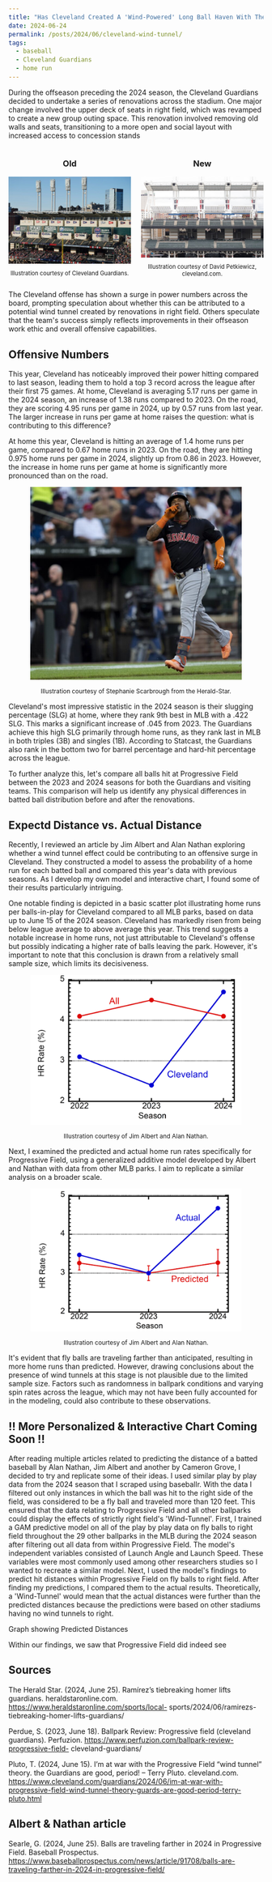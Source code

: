 ```yaml
---
title: "Has Cleveland Created A 'Wind-Powered' Long Ball Haven With Their Recent Stadium Renovations?"
date: 2024-06-24
permalink: /posts/2024/06/cleveland-wind-tunnel/
tags:
  - baseball
  - Cleveland Guardians
  - home run
---
```


During the offseason preceding the 2024 season, the Cleveland Guardians decided to undertake a series of renovations across the stadium. One major change involved the upper deck of seats in right field, which was revamped to create a new group outing space. This renovation involved removing old walls and seats, transitioning to a more open and social layout with increased access to concession stands

<div style="display: flex; justify-content: center;">
  <div style="flex: 1; max-width: 50%; margin-right: 10px;">
    <h3 style="text-align: center;">Old</h3>
    <img src="/images/oldright.png" style="width: 100%; height: auto; display: block;" alt="Illustration of old right field">
    <p style="text-align: center; font-size: 80%;">Illustration courtesy of Cleveland Guardians.</p>
  </div>
  <div style="flex: 1; max-width: 50%; margin-left: 10px;">
    <h3 style="text-align: center;">New</h3>
    <img src="/images/newright.png" style="width: 100%; height: auto; display: block;" alt="Illustration of new right field">
    <p style="text-align: center; font-size: 80%;">Illustration courtesy of David Petkiewicz, cleveland.com.</p>
  </div>
</div>

The Cleveland offense has shown a surge in power numbers across the board, prompting speculation about whether this can be attributed to a potential wind tunnel created by renovations in right field. Others speculate that the team's success simply reflects improvements in their offseason work ethic and overall offensive capabilities. 

Offensive Numbers 
------
This year, Cleveland has noticeably improved their power hitting compared to last season, leading them to hold a top 3 record across the league after their first 75 games. At home, Cleveland is averaging 5.17 runs per game in the 2024 season, an increase of 1.38 runs compared to 2023. On the road, they are scoring 4.95 runs per game in 2024, up by 0.57 runs from last year. The larger increase in runs per game at home raises the question: what is contributing to this difference?

At home this year, Cleveland is hitting an average of 1.4 home runs per game, compared to 0.67 home runs in 2023. On the road, they are hitting 0.975 home runs per game in 2024, slightly up from 0.86 in 2023. However, the increase in home runs per game at home is significantly more pronounced than on the road.

<div style="text-align:center;">
  <img src="/images/j_ram_hr.png" style="width:83%;" alt="Image of Jose Ramirez hitting a home run and celebrating.">
  <p style="text-align:center; font-size:85%;">Illustration courtesy of Stephanie Scarbrough from the Herald-Star.</p>
</div>

Cleveland's most impressive statistic in the 2024 season is their slugging percentage (SLG) at home, where they rank 9th best in MLB with a .422 SLG. This marks a significant increase of .045 from 2023. The Guardians achieve this high SLG primarily through home runs, as they rank last in MLB in both triples (3B) and singles (1B). According to Statcast, the Guardians also rank in the bottom two for barrel percentage and hard-hit percentage across the league.

To further analyze this, let's compare all balls hit at Progressive Field between the 2023 and 2024 seasons for both the Guardians and visiting teams. This comparison will help us identify any physical differences in batted ball distribution before and after the renovations.

Expectd Distance vs. Actual Distance
------
Recently, I reviewed an article by Jim Albert and Alan Nathan exploring whether a wind tunnel effect could be contributing to an offensive surge in Cleveland. They constructed a model to assess the probability of a home run for each batted ball and compared this year's data with previous seasons. As I develop my own model and interactive chart, I found some of their results particularly intriguing.

One notable finding is depicted in a basic scatter plot illustrating home runs per balls-in-play for Cleveland compared to all MLB parks, based on data up to June 15 of the 2024 season. Cleveland has markedly risen from being below league average to above average this year. This trend suggests a notable increase in home runs, not just attributable to Cleveland's offense but possibly indicating a higher rate of balls leaving the park. However, it's important to note that this conclusion is drawn from a relatively small sample size, which limits its decisiveness.

<div style="text-align:center;">
  <img src="/images/hr_rate_1.png" style="width:83%;" alt="Image of CLE Home Run Rate">
  <p style="text-align:center; font-size:85%;">Illustration courtesy of Jim Albert and Alan Nathan.</p>
</div>

Next, I examined the predicted and actual home run rates specifically for Progressive Field, using a generalized additive model developed by Albert and Nathan with data from other MLB parks. I aim to replicate a similar analysis on a broader scale.

<div style="text-align:center;">
  <img src="/images/hr_rate.png" style="width:83%;" alt="Image of CLE Home Run Rate">
  <p style="text-align:center; font-size:85%;">Illustration courtesy of Jim Albert and Alan Nathan.</p>
</div>

It's evident that fly balls are traveling farther than anticipated, resulting in more home runs than predicted. However, drawing conclusions about the presence of wind tunnels at this stage is not plausible due to the limited sample size. Factors such as randomness in ballpark conditions and varying spin rates across the league, which may not have been fully accounted for in the modeling, could also contribute to these observations.

!! More Personalized & Interactive Chart Coming Soon !!
------
After reading multiple articles related to predicting the distance of a batted baseball by Alan Nathan, Jim Albert and another by Cameron Grove, I decided to try and replicate some of their ideas. I used similar play by play data from the 2024 season that I scraped using baseballr. With the data I filtered out only instances in which the ball was hit to the right side of the field, was considered to be a fly ball and traveled more than 120 feet. This ensured that the data relating to Progressive Field and all other ballparks could display the effects of strictly right field's 'Wind-Tunnel'. First, I trained a GAM predictive model on all of the play by play data on fly balls to right field throughout the 29 other ballparks in the MLB during the 2024 season after filtering out all data from within Progressive Field. The model's independent variables consisted of Launch Angle and Launch Speed. These variables were most commonly used among other researchers studies so I wanted to recreate a similar model. 
Next, I used the model's findings to predict hit distances within Progressive Field on fly balls to right field. After finding my predictions, I compared them to the actual results. Theoretically, a 'Wind-Tunnel' would mean that the actual distances were further than the predicted distances because the predictions were based on other stadiums having no wind tunnels to right. 

Graph showing Predicted Distances

Within our findings, we saw that Progressive Field did indeed see



Sources
------
The Herald Star. (2024, June 25). Ramírez’s tiebreaking homer lifts guardians. heraldstaronline.com. https://www.heraldstaronline.com/sports/local- 
    sports/2024/06/ramirezs-tiebreaking-homer-lifts-guardians/ 
    
Perdue, S. (2023, June 18). Ballpark Review: Progressive field (cleveland guardians). Perfuzion. https://www.perfuzion.com/ballpark-review-progressive-field- 
    cleveland-guardians/ 
    
Pluto, T. (2024, June 15). I’m at war with the Progressive Field “wind tunnel” theory. the Guardians are good, period! – Terry Pluto. cleveland.com. 
    https://www.cleveland.com/guardians/2024/06/im-at-war-with-progressive-field-wind-tunnel-theory-guards-are-good-period-terry-pluto.html 
    
Albert & Nathan article
--
Searle, G. (2024, June 25). Balls are traveling farther in 2024 in Progressive Field. Baseball Prospectus. 
    https://www.baseballprospectus.com/news/article/91708/balls-are-traveling-farther-in-2024-in-progressive-field/ 
